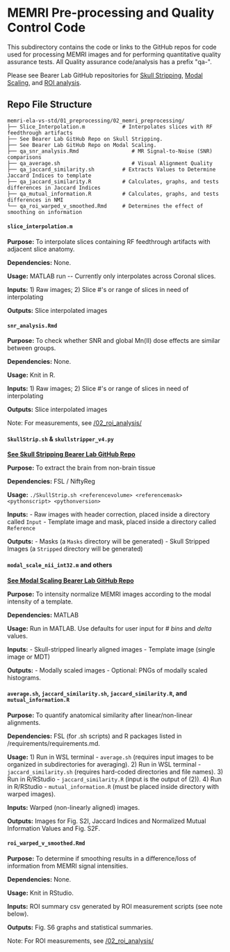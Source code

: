 # MEMRI Pre-processing and Quality Control Code

This subdirectory contains the code or links to the GitHub repos for code used for processing MEMRI images and for performing quantitative quality assurance tests. All Quality assurance code/analysis has a prefix "qa-". 

Please see Bearer Lab GitHub repositories for [Skull Stripping](https://github.com/bearerlab/skull-stripper), [Modal Scaling](https://github.com/bearerlab/modal-scaling), and [ROI analysis](https://github.com/bearerlab/memri-roi-measurement).  

## Repo File Structure 
```
memri-ela-vs-std/01_preprocessing/02_memri_preprocessing/
├── Slice_Interpolation.m            # Interpolates slices with RF feedthrough artifacts
├── See Bearer Lab GitHub Repo on Skull Stripping. 
├── See Bearer Lab GitHub Repo on Modal Scaling.
├── qa_snr_analysis.Rmd                 # MR Signal-to-Noise (SNR) comparisons
├── qa_average.sh                       # Visual Alignment Quality
├── qa_jaccard_similarity.sh         # Extracts Values to Determine Jaccard Indices to template
├── qa_jaccard_similarity.R          # Calculates, graphs, and tests differences in Jaccard Indices
├── qa_mutual_information.R          # Calculates, graphs, and tests differences in NMI
└── qa_roi_warped_v_smoothed.Rmd     # Determines the effect of smoothing on information
```

#### `slice_interpolation.m`
**Purpose:** To interpolate slices containing RF feedthrough artifacts with adjacent slice anatomy. 

**Dependencies:** None.

**Usage:** MATLAB run -- Currently only interpolates across Coronal slices.

**Inputs:** 1) Raw images; 2) Slice #'s or range of slices in need of interpolating

**Outputs:** Slice interpolated images


#### `snr_analysis.Rmd`
**Purpose:** To check whether SNR and global Mn(II) dose effects are similar between groups. 

**Dependencies:** None.

**Usage:** Knit in R.

**Inputs:** 1) Raw images; 2) Slice #'s or range of slices in need of interpolating

**Outputs:** Slice interpolated images

Note: For measurements, see [/02_roi_analysis/](../02_roi_analysis/README.md)


#### `SkullStrip.sh` & `skullstripper_v4.py`

**[See Skull Stripping Bearer Lab GitHub Repo](https://github.com/bearerlab/skull-stripper/tree/main)**

**Purpose:** To extract the brain from non-brain tissue 

**Dependencies:** FSL / NiftyReg

**Usage:** `./SkullStrip.sh <referencevolume> <referencemask> <pythonscript> <pythonversion>`

**Inputs:** 
    - Raw images with header correction, placed inside a directory called `Input`
    - Template image and mask, placed inside a directory called `Reference` 

**Outputs:** 
    - Masks (a `Masks` directory will be generated)
    - Skull Stripped Images (a `Stripped` directory will be generated)


#### `modal_scale_nii_int32.m` and others

**[See Modal Scaling Bearer Lab GitHub Repo](https://github.com/bearerlab/modal-scaling/tree/main)**

**Purpose:** To intensity normalize MEMRI images according to the modal intensity of a template.

**Dependencies:** MATLAB

**Usage:** Run in MATLAB. Use defaults for user input for _# bins_ and _delta_ values. 

**Inputs:** 
    - Skull-stripped linearly aligned images
    - Template image (single image or MDT) 

**Outputs:** 
    - Modally scaled images
    - Optional: PNGs of modally scaled histograms.


#### `average.sh`, `jaccard_similarity.sh`, `jaccard_similarity.R`, and `mutual_information.R`
**Purpose:** To quantify anatomical similarity after linear/non-linear alignments. 

**Dependencies:** FSL (for .sh scripts) and R packages listed in /requirements/requirements.md.

**Usage:** 
    1) Run in WSL terminal - `average.sh` (requires input images to be organized in subdirectories for averaging).
    2) Run in WSL terminal - `jaccard_similarity.sh` (requires hard-coded directories and file names).
    3) Run in R/RStudio - `jaccard_similarity.R` (input is the output of (2)).
    4) Run in R/RStudio - `mutual_information.R` (must be placed inside directory with warped images).

**Inputs:** Warped (non-linearly aligned) images.

**Outputs:** Images for Fig. S2I, Jaccard Indices and Normalized Mutual Information Values and Fig. S2F.


#### `roi_warped_v_smoothed.Rmd`
**Purpose:** To determine if smoothing results in a difference/loss of information from MEMRI signal intensities. 

**Dependencies:** None.

**Usage:** Knit in RStudio. 

**Inputs:** ROI summary csv generated by ROI measurement scripts (see note below).

**Outputs:** Fig. S6 graphs and statistical summaries.

Note: For ROI measurements, see [/02_roi_analysis/](../02_roi_analysis/README.md)

